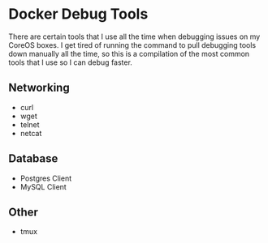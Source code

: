 # Docker Debug Tools

There are certain tools that I use all the time when debugging issues on my CoreOS boxes. I get tired of running the command to pull debugging tools down manually all the time, so this is a compilation of the most common tools that I use so I can debug faster.

## Networking

- curl
- wget
- telnet
- netcat

## Database

- Postgres Client
- MySQL Client

## Other

- tmux
